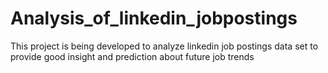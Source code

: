# Analysis_of_linkedin_jobpostings
This project is being developed to analyze linkedin job postings data set to provide good insight and prediction about future job trends
